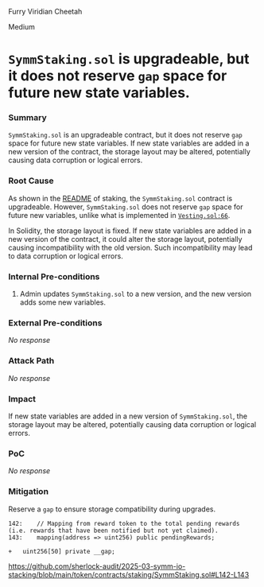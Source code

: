 Furry Viridian Cheetah

Medium

# `SymmStaking.sol` is upgradeable, but it does not reserve `gap` space for future new state variables.

### Summary

`SymmStaking.sol` is an upgradeable contract, but it does not reserve `gap` space for future new state variables. If new state variables are added in a new version of the contract, the storage layout may be altered, potentially causing data corruption or logical errors.

### Root Cause

As shown in the [README](https://github.com/sherlock-audit/2025-03-symm-io-stacking/blob/main/token/contracts/staking/README.md#overview-of-contract) of staking, the `SymmStaking.sol` contract is upgradeable. However,  `SymmStaking.sol` does not reserve `gap` space for future new variables, unlike what is implemented in [`Vesting.sol:66`](https://github.com/sherlock-audit/2025-03-symm-io-stacking/blob/main/token/contracts/vesting/Vesting.sol#L66). 

In Solidity, the storage layout is fixed. If new state variables are added in a new version of the contract, it could alter the storage layout, potentially causing incompatibility with the old version. Such incompatibility may lead to data corruption or logical errors.

### Internal Pre-conditions

1. Admin updates `SymmStaking.sol` to a new version, and the new version adds some new variables.


### External Pre-conditions

_No response_

### Attack Path

_No response_

### Impact

If new state variables are added in a new version of `SymmStaking.sol`, the storage layout may be altered, potentially causing data corruption or logical errors.

### PoC

_No response_

### Mitigation

Reserve a `gap` to ensure storage compatibility during upgrades.
```solidity
142: 	// Mapping from reward token to the total pending rewards (i.e. rewards that have been notified but not yet claimed).
143: 	mapping(address => uint256) public pendingRewards;

+	uint256[50] private __gap;

```
https://github.com/sherlock-audit/2025-03-symm-io-stacking/blob/main/token/contracts/staking/SymmStaking.sol#L142-L143